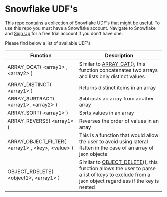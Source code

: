 # Snowflake UDF's

This repo contains a collection of Snowflake UDF's that might be useful.
To use this repo you must have a Snowflake account. Navigate to Snowflake and [Sign Up](https://signup.snowflake.com/) for a free trial account if you don't have one.

Please find below a list of available UDF's

|Function|Description|
|-|-|
|ARRAY_DCAT( \<array1\> , \<array2\> )|Similar to [ARRAY_CAT()](https://docs.snowflake.com/en/sql-reference/functions/array_cat.html), this function concatenates two arrays and lists only distinct values|
|ARRAY_DISTINCT( \<array1\> )|Returns distinct items in an array|
|ARRAY_SUBTRACT( \<array1\>, \<array2\> )|Subtracts an array from another array|
|ARRAY_SORT( \<array1\> )|Sorts values in an array|
|ARRAY_REVERSE( \<array1\> )|Reverses the order of values in an array|
|ARRAY_OBJECT_FILTER( \<array1\> , \<key\>, \<value\> )|This is a function that would allow the user to avoid using lateral flatten in the case of an array of json objects|
|OBJECT_RDELETE( \<object1\>, \<array1\> )|Similar to [OBJECT_DELETE()](https://docs.snowflake.com/en/sql-reference/functions/object_delete.html), this function allows the user to parse a list of keys to exclude from a json object regardless if the key is nested|

